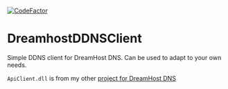 [![CodeFactor](https://www.codefactor.io/repository/github/nihilopia/dreamhostddnsclient/badge)](https://www.codefactor.io/repository/github/nihilopia/dreamhostddnsclient)

# DreamhostDDNSClient
Simple DDNS client for DreamHost DNS. Can be used to adapt to your own needs.

`ApiClient.dll` is from my other [project for DreamHost DNS](https://github.com/Nihilopia/DreamHostApi)
